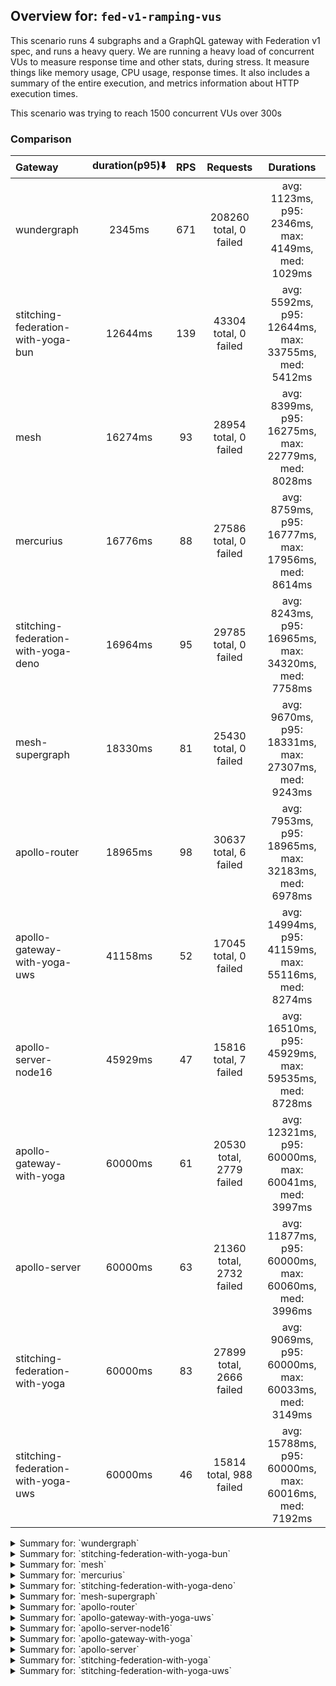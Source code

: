 ## Overview for: `fed-v1-ramping-vus`


This scenario runs 4 subgraphs and a GraphQL gateway with Federation v1 spec, and runs a heavy query. We are running a heavy load of concurrent VUs to measure response time and other stats, during stress. It measure things like memory usage, CPU usage, response times. It also includes a summary of the entire execution, and metrics information about HTTP execution times.


This scenario was trying to reach 1500 concurrent VUs over 300s


### Comparison


| Gateway                             | duration(p95)⬇️ |  RPS  |         Requests         |                       Durations                       |
| :---------------------------------- | :-------------: | :---: | :----------------------: | :---------------------------------------------------: |
| wundergraph                         |     2345ms      |  671  |  208260 total, 0 failed  |  avg: 1123ms, p95: 2346ms, max: 4149ms, med: 1029ms   |
| stitching-federation-with-yoga-bun  |     12644ms     |  139  |  43304 total, 0 failed   | avg: 5592ms, p95: 12644ms, max: 33755ms, med: 5412ms  |
| mesh                                |     16274ms     |  93   |  28954 total, 0 failed   | avg: 8399ms, p95: 16275ms, max: 22779ms, med: 8028ms  |
| mercurius                           |     16776ms     |  88   |  27586 total, 0 failed   | avg: 8759ms, p95: 16777ms, max: 17956ms, med: 8614ms  |
| stitching-federation-with-yoga-deno |     16964ms     |  95   |  29785 total, 0 failed   | avg: 8243ms, p95: 16965ms, max: 34320ms, med: 7758ms  |
| mesh-supergraph                     |     18330ms     |  81   |  25430 total, 0 failed   | avg: 9670ms, p95: 18331ms, max: 27307ms, med: 9243ms  |
| apollo-router                       |     18965ms     |  98   |  30637 total, 6 failed   | avg: 7953ms, p95: 18965ms, max: 32183ms, med: 6978ms  |
| apollo-gateway-with-yoga-uws        |     41158ms     |  52   |  17045 total, 0 failed   | avg: 14994ms, p95: 41159ms, max: 55116ms, med: 8274ms |
| apollo-server-node16                |     45929ms     |  47   |  15816 total, 7 failed   | avg: 16510ms, p95: 45929ms, max: 59535ms, med: 8728ms |
| apollo-gateway-with-yoga            |     60000ms     |  61   | 20530 total, 2779 failed | avg: 12321ms, p95: 60000ms, max: 60041ms, med: 3997ms |
| apollo-server                       |     60000ms     |  63   | 21360 total, 2732 failed | avg: 11877ms, p95: 60000ms, max: 60060ms, med: 3996ms |
| stitching-federation-with-yoga      |     60000ms     |  83   | 27899 total, 2666 failed | avg: 9069ms, p95: 60000ms, max: 60033ms, med: 3149ms  |
| stitching-federation-with-yoga-uws  |     60000ms     |  46   | 15814 total, 988 failed  | avg: 15788ms, p95: 60000ms, max: 60016ms, med: 7192ms |



<details>
  <summary>Summary for: `wundergraph`</summary>

  **K6 Output**




```
     ✓ response code was 200
     ✓ no graphql errors
     ✓ valid response structure

     checks.........................: 100.00% ✓ 624780     ✗ 0     
     data_received..................: 1.0 GB  3.3 MB/s
     data_sent......................: 247 MB  797 kB/s
     http_req_blocked...............: avg=898.27µs min=1µs    med=2.2µs  max=1.08s p(90)=3.9µs   p(95)=5.1µs   
     http_req_connecting............: avg=879.08µs min=0s     med=0s     max=1.08s p(90)=0s      p(95)=0s      
     http_req_duration..............: avg=1.12s    min=6.86ms med=1.02s  max=4.14s p(90)=2.08s   p(95)=2.34s   
       { expected_response:true }...: avg=1.12s    min=6.86ms med=1.02s  max=4.14s p(90)=2.08s   p(95)=2.34s   
     http_req_failed................: 0.00%   ✓ 0          ✗ 208260
     http_req_receiving.............: avg=5.58ms   min=17.8µs med=34.3µs max=1.14s p(90)=200.9µs p(95)=656.01µs
     http_req_sending...............: avg=1.77ms   min=6.9µs  med=11.9µs max=1.14s p(90)=30.1µs  p(95)=128.8µs 
     http_req_tls_handshaking.......: avg=0s       min=0s     med=0s     max=0s    p(90)=0s      p(95)=0s      
     http_req_waiting...............: avg=1.11s    min=6.78ms med=1.02s  max=3.89s p(90)=2.06s   p(95)=2.32s   
     http_reqs......................: 208260  671.786462/s
     iteration_duration.............: avg=1.13s    min=7.46ms med=1.04s  max=4.5s  p(90)=2.12s   p(95)=2.39s   
     iterations.....................: 208260  671.786462/s
     vus............................: 10      min=10       max=1499
     vus_max........................: 1500    min=1500     max=1500
```


**Performance Overview**


<img src="https://imagedelivery.net/KYe9TScr4TldYHA48pczVg/1687dbce-5823-4857-c736-3e36044f0500/public" alt="Performance Overview" />


**HTTP Overview**


<img src="https://imagedelivery.net/KYe9TScr4TldYHA48pczVg/798dd940-95f8-48bd-9b5f-e6432d2ae200/public" alt="HTTP Overview" />


  </details>

<details>
  <summary>Summary for: `stitching-federation-with-yoga-bun`</summary>

  **K6 Output**




```
     ✓ response code was 200
     ✓ no graphql errors
     ✓ valid response structure

     checks.........................: 100.00% ✓ 129912   ✗ 0     
     data_received..................: 216 MB  696 kB/s
     data_sent......................: 51 MB   166 kB/s
     http_req_blocked...............: avg=186.64µs min=800ns   med=1.8µs  max=441.44ms p(90)=3µs     p(95)=11.4µs  
     http_req_connecting............: avg=175.92µs min=0s      med=0s     max=429.82ms p(90)=0s      p(95)=0s      
     http_req_duration..............: avg=5.59s    min=44.48ms med=5.41s  max=33.75s   p(90)=8.11s   p(95)=12.64s  
       { expected_response:true }...: avg=5.59s    min=44.48ms med=5.41s  max=33.75s   p(90)=8.11s   p(95)=12.64s  
     http_req_failed................: 0.00%   ✓ 0        ✗ 43304 
     http_req_receiving.............: avg=756.51µs min=12.9µs  med=27.5µs max=283.9ms  p(90)=55.8µs  p(95)=191.39µs
     http_req_sending...............: avg=401.65µs min=5.7µs   med=10.2µs max=278.54ms p(90)=34.59µs p(95)=90.28µs 
     http_req_tls_handshaking.......: avg=0s       min=0s      med=0s     max=0s       p(90)=0s      p(95)=0s      
     http_req_waiting...............: avg=5.59s    min=44.4ms  med=5.4s   max=33.75s   p(90)=8.11s   p(95)=12.64s  
     http_reqs......................: 43304   139.6814/s
     iteration_duration.............: avg=5.59s    min=45.07ms med=5.41s  max=33.75s   p(90)=8.11s   p(95)=12.64s  
     iterations.....................: 43304   139.6814/s
     vus............................: 105     min=0      max=1500
     vus_max........................: 1500    min=1254   max=1500
```


**Performance Overview**


<img src="https://imagedelivery.net/KYe9TScr4TldYHA48pczVg/bac8c5e8-374d-47ef-d78b-2c692c2e7f00/public" alt="Performance Overview" />


**HTTP Overview**


<img src="https://imagedelivery.net/KYe9TScr4TldYHA48pczVg/7fde06f6-c453-40bf-0fba-609fba55e800/public" alt="HTTP Overview" />


  </details>

<details>
  <summary>Summary for: `mesh`</summary>

  **K6 Output**




```
     ✓ response code was 200
     ✗ no graphql errors
      ↳  99% — ✓ 28732 / ✗ 222
     ✗ valid response structure
      ↳  99% — ✓ 28732 / ✗ 222

     checks.........................: 99.48% ✓ 86418     ✗ 444   
     data_received..................: 147 MB 474 kB/s
     data_sent......................: 34 MB  111 kB/s
     http_req_blocked...............: avg=50.02µs min=1.3µs    med=2.5µs  max=141.72ms p(90)=4.4µs  p(95)=169.07µs
     http_req_connecting............: avg=41.73µs min=0s       med=0s     max=141.64ms p(90)=0s     p(95)=110.43µs
     http_req_duration..............: avg=8.39s   min=823.69ms med=8.02s  max=22.77s   p(90)=15.1s  p(95)=16.27s  
       { expected_response:true }...: avg=8.39s   min=823.69ms med=8.02s  max=22.77s   p(90)=15.1s  p(95)=16.27s  
     http_req_failed................: 0.00%  ✓ 0         ✗ 28954 
     http_req_receiving.............: avg=70.91µs min=20.29µs  med=51.6µs max=75.98ms  p(90)=77.9µs p(95)=88.2µs  
     http_req_sending...............: avg=55.52µs min=7.4µs    med=13.5µs max=82.48ms  p(90)=29.5µs p(95)=58.73µs 
     http_req_tls_handshaking.......: avg=0s      min=0s       med=0s     max=0s       p(90)=0s     p(95)=0s      
     http_req_waiting...............: avg=8.39s   min=823.6ms  med=8.02s  max=22.77s   p(90)=15.1s  p(95)=16.27s  
     http_reqs......................: 28954  93.268111/s
     iteration_duration.............: avg=8.39s   min=824.77ms med=8.02s  max=22.77s   p(90)=15.1s  p(95)=16.27s  
     iterations.....................: 28954  93.268111/s
     vus............................: 163    min=50      max=1500
     vus_max........................: 1500   min=1500    max=1500
```


**Performance Overview**


<img src="https://imagedelivery.net/KYe9TScr4TldYHA48pczVg/60ab33cc-98c2-4793-b136-e482d07a1900/public" alt="Performance Overview" />


**HTTP Overview**


<img src="https://imagedelivery.net/KYe9TScr4TldYHA48pczVg/15a8ce69-11e9-4219-8b83-0ef8134bb200/public" alt="HTTP Overview" />


  </details>

<details>
  <summary>Summary for: `mercurius`</summary>

  **K6 Output**




```
     ✓ response code was 200
     ✓ no graphql errors
     ✓ valid response structure

     checks.........................: 100.00% ✓ 82758     ✗ 0     
     data_received..................: 139 MB  448 kB/s
     data_sent......................: 33 MB   106 kB/s
     http_req_blocked...............: avg=92.28µs min=1µs    med=2.6µs  max=46.61ms p(90)=4.1µs  p(95)=171.97µs
     http_req_connecting............: avg=84.88µs min=0s     med=0s     max=46.29ms p(90)=0s     p(95)=114.82µs
     http_req_duration..............: avg=8.75s   min=9.13ms med=8.61s  max=17.95s  p(90)=15.6s  p(95)=16.77s  
       { expected_response:true }...: avg=8.75s   min=9.13ms med=8.61s  max=17.95s  p(90)=15.6s  p(95)=16.77s  
     http_req_failed................: 0.00%   ✓ 0         ✗ 27586 
     http_req_receiving.............: avg=60.6µs  min=18.1µs med=56.9µs max=8.42ms  p(90)=82.4µs p(95)=88.5µs  
     http_req_sending...............: avg=34.94µs min=6.7µs  med=15.6µs max=22.13ms p(90)=32.5µs p(95)=57.9µs  
     http_req_tls_handshaking.......: avg=0s      min=0s     med=0s     max=0s      p(90)=0s     p(95)=0s      
     http_req_waiting...............: avg=8.75s   min=9.02ms med=8.61s  max=17.95s  p(90)=15.6s  p(95)=16.77s  
     http_reqs......................: 27586   88.985537/s
     iteration_duration.............: avg=8.75s   min=9.88ms med=8.61s  max=17.95s  p(90)=15.6s  p(95)=16.77s  
     iterations.....................: 27586   88.985537/s
     vus............................: 47      min=47      max=1500
     vus_max........................: 1500    min=1500    max=1500
```


**Performance Overview**


<img src="https://imagedelivery.net/KYe9TScr4TldYHA48pczVg/d016e3ba-1e38-431a-d9f6-921b2785af00/public" alt="Performance Overview" />


**HTTP Overview**


<img src="https://imagedelivery.net/KYe9TScr4TldYHA48pczVg/29893649-87c3-49be-9499-afd769735b00/public" alt="HTTP Overview" />


  </details>

<details>
  <summary>Summary for: `stitching-federation-with-yoga-deno`</summary>

  **K6 Output**




```
     ✓ response code was 200
     ✗ no graphql errors
      ↳  97% — ✓ 29155 / ✗ 630
     ✗ valid response structure
      ↳  97% — ✓ 29155 / ✗ 630

     checks.........................: 98.58% ✓ 88095    ✗ 1260  
     data_received..................: 157 MB 503 kB/s
     data_sent......................: 35 MB  113 kB/s
     http_req_blocked...............: avg=37.37µs min=800ns    med=2µs     max=20.08ms p(90)=3.6µs   p(95)=152.5µs
     http_req_connecting............: avg=30.58µs min=0s       med=0s      max=19.74ms p(90)=0s      p(95)=94.4µs 
     http_req_duration..............: avg=8.24s   min=573.83ms med=7.75s   max=34.32s  p(90)=14.35s  p(95)=16.96s 
       { expected_response:true }...: avg=8.24s   min=573.83ms med=7.75s   max=34.32s  p(90)=14.35s  p(95)=16.96s 
     http_req_failed................: 0.00%  ✓ 0        ✗ 29785 
     http_req_receiving.............: avg=96.91µs min=13.7µs   med=28.29µs max=27.37ms p(90)=77.39µs p(95)=100.8µs
     http_req_sending...............: avg=53.76µs min=5.9µs    med=11.4µs  max=28.63ms p(90)=34.1µs  p(95)=79.37µs
     http_req_tls_handshaking.......: avg=0s      min=0s       med=0s      max=0s      p(90)=0s      p(95)=0s     
     http_req_waiting...............: avg=8.24s   min=573.63ms med=7.75s   max=34.32s  p(90)=14.35s  p(95)=16.96s 
     http_reqs......................: 29785  95.51279/s
     iteration_duration.............: avg=8.24s   min=575.14ms med=7.75s   max=34.32s  p(90)=14.35s  p(95)=16.96s 
     iterations.....................: 29785  95.51279/s
     vus............................: 330    min=50     max=1500
     vus_max........................: 1500   min=1500   max=1500
```


**Performance Overview**


<img src="https://imagedelivery.net/KYe9TScr4TldYHA48pczVg/a3757a56-f409-4346-8bc0-f0c9c3e8ee00/public" alt="Performance Overview" />


**HTTP Overview**


<img src="https://imagedelivery.net/KYe9TScr4TldYHA48pczVg/e87c14d7-219a-491c-f74e-b7bac0a18e00/public" alt="HTTP Overview" />


  </details>

<details>
  <summary>Summary for: `mesh-supergraph`</summary>

  **K6 Output**




```
     ✓ response code was 200
     ✗ no graphql errors
      ↳  98% — ✓ 25147 / ✗ 283
     ✗ valid response structure
      ↳  0% — ✓ 0 / ✗ 25430

     checks.........................: 66.29% ✓ 50577     ✗ 25713 
     data_received..................: 130 MB 415 kB/s
     data_sent......................: 30 MB  97 kB/s
     http_req_blocked...............: avg=70.94µs min=1.3µs    med=2.8µs   max=86.48ms p(90)=5µs    p(95)=217.95µs
     http_req_connecting............: avg=60.86µs min=0s       med=0s      max=86.36ms p(90)=0s     p(95)=148.66µs
     http_req_duration..............: avg=9.67s   min=799.05ms med=9.24s   max=27.3s   p(90)=17.28s p(95)=18.33s  
       { expected_response:true }...: avg=9.67s   min=799.05ms med=9.24s   max=27.3s   p(90)=17.28s p(95)=18.33s  
     http_req_failed................: 0.00%  ✓ 0         ✗ 25430 
     http_req_receiving.............: avg=73.19µs min=22.6µs   med=65.69µs max=11.35ms p(90)=91.2µs p(95)=101.5µs 
     http_req_sending...............: avg=32.94µs min=9.1µs    med=16µs    max=54.14ms p(90)=35.1µs p(95)=63.8µs  
     http_req_tls_handshaking.......: avg=0s      min=0s       med=0s      max=0s      p(90)=0s     p(95)=0s      
     http_req_waiting...............: avg=9.67s   min=798.96ms med=9.24s   max=27.3s   p(90)=17.28s p(95)=18.33s  
     http_reqs......................: 25430  81.294258/s
     iteration_duration.............: avg=9.67s   min=799.46ms med=9.24s   max=27.3s   p(90)=17.28s p(95)=18.33s  
     iterations.....................: 25430  81.294258/s
     vus............................: 156    min=0       max=1500
     vus_max........................: 1500   min=957     max=1500
```


**Performance Overview**


<img src="https://imagedelivery.net/KYe9TScr4TldYHA48pczVg/74823f0f-cec2-4be3-6b2e-caab0f301600/public" alt="Performance Overview" />


**HTTP Overview**


<img src="https://imagedelivery.net/KYe9TScr4TldYHA48pczVg/135852a9-3457-41a2-3a50-e4a828e07900/public" alt="HTTP Overview" />


  </details>

<details>
  <summary>Summary for: `apollo-router`</summary>

  **K6 Output**




```
     ✗ response code was 200
      ↳  99% — ✓ 30631 / ✗ 6
     ✗ no graphql errors
      ↳  99% — ✓ 30473 / ✗ 164
     ✗ valid response structure
      ↳  99% — ✓ 30473 / ✗ 158

     checks.........................: 99.64% ✓ 91577    ✗ 328   
     data_received..................: 152 MB 490 kB/s
     data_sent......................: 36 MB  117 kB/s
     http_req_blocked...............: avg=70.48µs  min=1.2µs    med=2.5µs  max=304.17ms p(90)=4.8µs  p(95)=93.9µs 
     http_req_connecting............: avg=62.98µs  min=0s       med=0s     max=303.97ms p(90)=0s     p(95)=0s     
     http_req_duration..............: avg=7.95s    min=115.7ms  med=6.97s  max=32.18s   p(90)=16.84s p(95)=18.96s 
       { expected_response:true }...: avg=7.94s    min=115.7ms  med=6.97s  max=32.18s   p(90)=16.83s p(95)=18.94s 
     http_req_failed................: 0.01%  ✓ 6        ✗ 30631 
     http_req_receiving.............: avg=105.33µs min=21µs     med=49.2µs max=277.88ms p(90)=79.4µs p(95)=94.2µs 
     http_req_sending...............: avg=124.77µs min=7.2µs    med=13.5µs max=317.55ms p(90)=34.9µs p(95)=73.34µs
     http_req_tls_handshaking.......: avg=0s       min=0s       med=0s     max=0s       p(90)=0s     p(95)=0s     
     http_req_waiting...............: avg=7.95s    min=115.64ms med=6.97s  max=32.18s   p(90)=16.84s p(95)=18.96s 
     http_reqs......................: 30637  98.37352/s
     iteration_duration.............: avg=7.95s    min=116.38ms med=6.97s  max=32.18s   p(90)=16.84s p(95)=18.96s 
     iterations.....................: 30637  98.37352/s
     vus............................: 123    min=50     max=1500
     vus_max........................: 1500   min=1500   max=1500
```


**Performance Overview**


<img src="https://imagedelivery.net/KYe9TScr4TldYHA48pczVg/af44cea9-baa1-490c-e243-740dd8fd7800/public" alt="Performance Overview" />


**HTTP Overview**


<img src="https://imagedelivery.net/KYe9TScr4TldYHA48pczVg/ec75c256-4969-4a63-70d3-634ba3454f00/public" alt="HTTP Overview" />


  </details>

<details>
  <summary>Summary for: `apollo-gateway-with-yoga-uws`</summary>

  **K6 Output**




```
     ✓ response code was 200
     ✗ no graphql errors
      ↳  57% — ✓ 9793 / ✗ 7252
     ✗ valid response structure
      ↳  57% — ✓ 9793 / ✗ 7252

     checks.........................: 71.63% ✓ 36631     ✗ 14504 
     data_received..................: 67 MB  208 kB/s
     data_sent......................: 20 MB  63 kB/s
     http_req_blocked...............: avg=104.92µs min=1.3µs    med=2.6µs  max=130.79ms p(90)=22.4µs   p(95)=505.76µs
     http_req_connecting............: avg=69.86µs  min=0s       med=0s     max=128.95ms p(90)=0s       p(95)=420.14µs
     http_req_duration..............: avg=14.99s   min=111.67ms med=8.27s  max=55.11s   p(90)=37.05s   p(95)=41.15s  
       { expected_response:true }...: avg=14.99s   min=111.67ms med=8.27s  max=55.11s   p(90)=37.05s   p(95)=41.15s  
     http_req_failed................: 0.00%  ✓ 0         ✗ 17045 
     http_req_receiving.............: avg=103.1µs  min=18.89µs  med=57.5µs max=64.39ms  p(90)=105.76µs p(95)=146.18µs
     http_req_sending...............: avg=77.41µs  min=8.3µs    med=15.4µs max=43.54ms  p(90)=66.3µs   p(95)=107.38µs
     http_req_tls_handshaking.......: avg=0s       min=0s       med=0s     max=0s       p(90)=0s       p(95)=0s      
     http_req_waiting...............: avg=14.99s   min=111.58ms med=8.27s  max=55.11s   p(90)=37.04s   p(95)=41.15s  
     http_reqs......................: 17045  52.628717/s
     iteration_duration.............: avg=14.99s   min=111.94ms med=8.28s  max=55.11s   p(90)=37.05s   p(95)=41.15s  
     iterations.....................: 17045  52.628717/s
     vus............................: 140    min=0       max=1500
     vus_max........................: 1500   min=1074    max=1500
```


**Performance Overview**


<img src="https://imagedelivery.net/KYe9TScr4TldYHA48pczVg/2d23f9f9-b072-4496-68a4-05c07535cd00/public" alt="Performance Overview" />


**HTTP Overview**


<img src="https://imagedelivery.net/KYe9TScr4TldYHA48pczVg/47cdd37d-a123-4df1-5801-ac407a978700/public" alt="HTTP Overview" />


  </details>

<details>
  <summary>Summary for: `apollo-server-node16`</summary>

  **K6 Output**




```
     ✗ response code was 200
      ↳  99% — ✓ 15809 / ✗ 7
     ✗ no graphql errors
      ↳  45% — ✓ 7226 / ✗ 8590
     ✗ valid response structure
      ↳  45% — ✓ 7226 / ✗ 8583

     checks.........................: 63.78% ✓ 30261     ✗ 17180 
     data_received..................: 66 MB  197 kB/s
     data_sent......................: 19 MB  57 kB/s
     http_req_blocked...............: avg=63.93µs min=1.4µs    med=3.4µs  max=20.29ms p(90)=19.65µs p(95)=527.03µs
     http_req_connecting............: avg=50.2µs  min=0s       med=0s     max=20.22ms p(90)=0s      p(95)=434.33µs
     http_req_duration..............: avg=16.5s   min=146.36ms med=8.72s  max=59.53s  p(90)=41.54s  p(95)=45.92s  
       { expected_response:true }...: avg=16.51s  min=146.36ms med=8.73s  max=59.53s  p(90)=41.54s  p(95)=45.93s  
     http_req_failed................: 0.04%  ✓ 7         ✗ 15809 
     http_req_receiving.............: avg=96.18µs min=0s       med=76.3µs max=90.39ms p(90)=115.6µs p(95)=132.8µs 
     http_req_sending...............: avg=40.39µs min=8.2µs    med=19.6µs max=30.38ms p(90)=61.2µs  p(95)=85.82µs 
     http_req_tls_handshaking.......: avg=0s      min=0s       med=0s     max=0s      p(90)=0s      p(95)=0s      
     http_req_waiting...............: avg=16.5s   min=146.25ms med=8.72s  max=59.53s  p(90)=41.54s  p(95)=45.92s  
     http_reqs......................: 15816  47.491224/s
     iteration_duration.............: avg=16.51s  min=147.11ms med=8.73s  max=59.53s  p(90)=41.54s  p(95)=45.93s  
     iterations.....................: 15816  47.491224/s
     vus............................: 6      min=0       max=1500
     vus_max........................: 1500   min=1464    max=1500
```


**Performance Overview**


<img src="https://imagedelivery.net/KYe9TScr4TldYHA48pczVg/397cfce2-ae2e-4582-eccc-ca62ffcd7400/public" alt="Performance Overview" />


**HTTP Overview**


<img src="https://imagedelivery.net/KYe9TScr4TldYHA48pczVg/f175c9d3-7163-40c7-a35d-ecb8cb16a700/public" alt="HTTP Overview" />


  </details>

<details>
  <summary>Summary for: `apollo-gateway-with-yoga`</summary>

  **K6 Output**




```
     ✗ response code was 200
      ↳  86% — ✓ 17751 / ✗ 2779
     ✗ no graphql errors
      ↳  85% — ✓ 17507 / ✗ 3023
     ✗ valid response structure
      ↳  98% — ✓ 17507 / ✗ 244

     checks.........................: 89.71% ✓ 52765     ✗ 6046  
     data_received..................: 89 MB  266 kB/s
     data_sent......................: 25 MB  73 kB/s
     http_req_blocked...............: avg=241.16µs min=1.2µs   med=3.2µs  max=24.19ms p(90)=379.44µs p(95)=721.12µs
     http_req_connecting............: avg=219.05µs min=0s      med=0s     max=24.08ms p(90)=303.32µs p(95)=571.88µs
     http_req_duration..............: avg=12.32s   min=75.64ms med=3.99s  max=1m0s    p(90)=59.99s   p(95)=1m0s    
       { expected_response:true }...: avg=4.85s    min=75.64ms med=3.91s  max=59.96s  p(90)=4.52s    p(95)=5.59s   
     http_req_failed................: 13.53% ✓ 2779      ✗ 17751 
     http_req_receiving.............: avg=68.12µs  min=0s      med=62.4µs max=14.93ms p(90)=97.5µs   p(95)=108.3µs 
     http_req_sending...............: avg=50.45µs  min=8.2µs   med=18µs   max=18.42ms p(90)=60.4µs   p(95)=82.9µs  
     http_req_tls_handshaking.......: avg=0s       min=0s      med=0s     max=0s      p(90)=0s       p(95)=0s      
     http_req_waiting...............: avg=12.32s   min=75.53ms med=3.99s  max=1m0s    p(90)=59.99s   p(95)=1m0s    
     http_reqs......................: 20530  61.395537/s
     iteration_duration.............: avg=12.32s   min=76.38ms med=3.99s  max=1m0s    p(90)=1m0s     p(95)=1m0s    
     iterations.....................: 20530  61.395537/s
     vus............................: 12     min=12      max=1500
     vus_max........................: 1500   min=1500    max=1500
```


**Performance Overview**


<img src="https://imagedelivery.net/KYe9TScr4TldYHA48pczVg/d73485dc-a10b-43f5-e200-7834dc204a00/public" alt="Performance Overview" />


**HTTP Overview**


<img src="https://imagedelivery.net/KYe9TScr4TldYHA48pczVg/933cfb26-0753-41d8-0d1c-a2deea2b5c00/public" alt="HTTP Overview" />


  </details>

<details>
  <summary>Summary for: `apollo-server`</summary>

  **K6 Output**




```
     ✗ response code was 200
      ↳  87% — ✓ 18628 / ✗ 2732
     ✗ no graphql errors
      ↳  85% — ✓ 18361 / ✗ 2999
     ✗ valid response structure
      ↳  98% — ✓ 18361 / ✗ 267

     checks.........................: 90.22% ✓ 55350     ✗ 5998  
     data_received..................: 96 MB  286 kB/s
     data_sent......................: 26 MB  76 kB/s
     http_req_blocked...............: avg=196.09µs min=1.3µs   med=2.7µs  max=41.5ms  p(90)=345.73µs p(95)=619.03µs
     http_req_connecting............: avg=172.58µs min=0s      med=0s     max=41.41ms p(90)=275.6µs  p(95)=482.91µs
     http_req_duration..............: avg=11.87s   min=97.78ms med=3.99s  max=1m0s    p(90)=59.99s   p(95)=1m0s    
       { expected_response:true }...: avg=4.81s    min=97.78ms med=3.92s  max=59.8s   p(90)=4.62s    p(95)=5.48s   
     http_req_failed................: 12.79% ✓ 2732      ✗ 18628 
     http_req_receiving.............: avg=59.93µs  min=0s      med=58.3µs max=10.44ms p(90)=85.2µs   p(95)=94.4µs  
     http_req_sending...............: avg=41.88µs  min=8.6µs   med=15.1µs max=31.97ms p(90)=53.5µs   p(95)=70.9µs  
     http_req_tls_handshaking.......: avg=0s       min=0s      med=0s     max=0s      p(90)=0s       p(95)=0s      
     http_req_waiting...............: avg=11.87s   min=97.7ms  med=3.99s  max=1m0s    p(90)=59.99s   p(95)=1m0s    
     http_reqs......................: 21360  63.886804/s
     iteration_duration.............: avg=11.87s   min=98.45ms med=3.99s  max=1m0s    p(90)=1m0s     p(95)=1m0s    
     iterations.....................: 21360  63.886804/s
     vus............................: 3      min=3       max=1500
     vus_max........................: 1500   min=1500    max=1500
```


**Performance Overview**


<img src="https://imagedelivery.net/KYe9TScr4TldYHA48pczVg/2b79a157-1bb4-4298-c425-175153ff6000/public" alt="Performance Overview" />


**HTTP Overview**


<img src="https://imagedelivery.net/KYe9TScr4TldYHA48pczVg/ff72f4bb-9214-4d8b-5d59-9d91b27ea300/public" alt="HTTP Overview" />


  </details>

<details>
  <summary>Summary for: `stitching-federation-with-yoga`</summary>

  **K6 Output**




```
     ✗ response code was 200
      ↳  90% — ✓ 25233 / ✗ 2666
     ✗ no graphql errors
      ↳  90% — ✓ 25130 / ✗ 2769
     ✗ valid response structure
      ↳  99% — ✓ 25130 / ✗ 103

     checks.........................: 93.16% ✓ 75493    ✗ 5538  
     data_received..................: 128 MB 384 kB/s
     data_sent......................: 33 MB  100 kB/s
     http_req_blocked...............: avg=244.52µs min=1.3µs   med=2.5µs  max=56.15ms p(90)=247.42µs p(95)=466.51µs
     http_req_connecting............: avg=227.18µs min=0s      med=0s     max=55.91ms p(90)=195.62µs p(95)=379.92µs
     http_req_duration..............: avg=9.06s    min=44.03ms med=3.14s  max=1m0s    p(90)=38.78s   p(95)=1m0s    
       { expected_response:true }...: avg=3.72s    min=44.03ms med=3.12s  max=59.54s  p(90)=3.41s    p(95)=3.82s   
     http_req_failed................: 9.55%  ✓ 2666     ✗ 25233 
     http_req_receiving.............: avg=59.17µs  min=0s      med=47.6µs max=35.91ms p(90)=73.4µs   p(95)=88.4µs  
     http_req_sending...............: avg=52.81µs  min=7.6µs   med=13.4µs max=52.39ms p(90)=47.9µs   p(95)=68.5µs  
     http_req_tls_handshaking.......: avg=0s       min=0s      med=0s     max=0s      p(90)=0s       p(95)=0s      
     http_req_waiting...............: avg=9.06s    min=43.93ms med=3.14s  max=1m0s    p(90)=38.78s   p(95)=1m0s    
     http_reqs......................: 27899  83.66847/s
     iteration_duration.............: avg=9.06s    min=44.74ms med=3.15s  max=1m0s    p(90)=38.78s   p(95)=1m0s    
     iterations.....................: 27899  83.66847/s
     vus............................: 18     min=18     max=1500
     vus_max........................: 1500   min=1500   max=1500
```


**Performance Overview**


<img src="https://imagedelivery.net/KYe9TScr4TldYHA48pczVg/ee004506-bd58-4740-7a39-5d74166ee600/public" alt="Performance Overview" />


**HTTP Overview**


<img src="https://imagedelivery.net/KYe9TScr4TldYHA48pczVg/0325eef6-a358-42e9-4274-4ba88d8f8d00/public" alt="HTTP Overview" />


  </details>

<details>
  <summary>Summary for: `stitching-federation-with-yoga-uws`</summary>

  **K6 Output**




```
     ✗ response code was 200
      ↳  93% — ✓ 14826 / ✗ 988
     ✗ no graphql errors
      ↳  61% — ✓ 9776 / ✗ 6038
     ✗ valid response structure
      ↳  65% — ✓ 9776 / ✗ 5050

     checks.........................: 74.00% ✓ 34378    ✗ 12076 
     data_received..................: 117 MB 346 kB/s
     data_sent......................: 19 MB  57 kB/s
     http_req_blocked...............: avg=101.06µs min=1.5µs    med=3.2µs  max=46.19ms p(90)=196.25µs p(95)=541.17µs
     http_req_connecting............: avg=84.98µs  min=0s       med=0s     max=46.1ms  p(90)=129.57µs p(95)=455.83µs
     http_req_duration..............: avg=15.78s   min=426.11ms med=7.19s  max=1m0s    p(90)=49.16s   p(95)=1m0s    
       { expected_response:true }...: avg=12.84s   min=426.11ms med=6.55s  max=59.97s  p(90)=39.09s   p(95)=46.39s  
     http_req_failed................: 6.24%  ✓ 988      ✗ 14826 
     http_req_receiving.............: avg=89.39µs  min=0s       med=65.3µs max=32.64ms p(90)=129.5µs  p(95)=173.54µs
     http_req_sending...............: avg=49.92µs  min=8.1µs    med=18.6µs max=13.12ms p(90)=60.3µs   p(95)=86.04µs 
     http_req_tls_handshaking.......: avg=0s       min=0s       med=0s     max=0s      p(90)=0s       p(95)=0s      
     http_req_waiting...............: avg=15.78s   min=425.18ms med=7.19s  max=1m0s    p(90)=49.16s   p(95)=1m0s    
     http_reqs......................: 15814  46.95628/s
     iteration_duration.............: avg=15.78s   min=426.44ms med=7.19s  max=1m0s    p(90)=49.16s   p(95)=1m0s    
     iterations.....................: 15814  46.95628/s
     vus............................: 2      min=0      max=1500
     vus_max........................: 1500   min=1299   max=1500
```


**Performance Overview**


<img src="https://imagedelivery.net/KYe9TScr4TldYHA48pczVg/cd85ebae-e346-4150-2c1d-2b5a707e2400/public" alt="Performance Overview" />


**HTTP Overview**


<img src="https://imagedelivery.net/KYe9TScr4TldYHA48pczVg/c9a81984-e652-4cc7-bf17-d68009972600/public" alt="HTTP Overview" />


  </details>